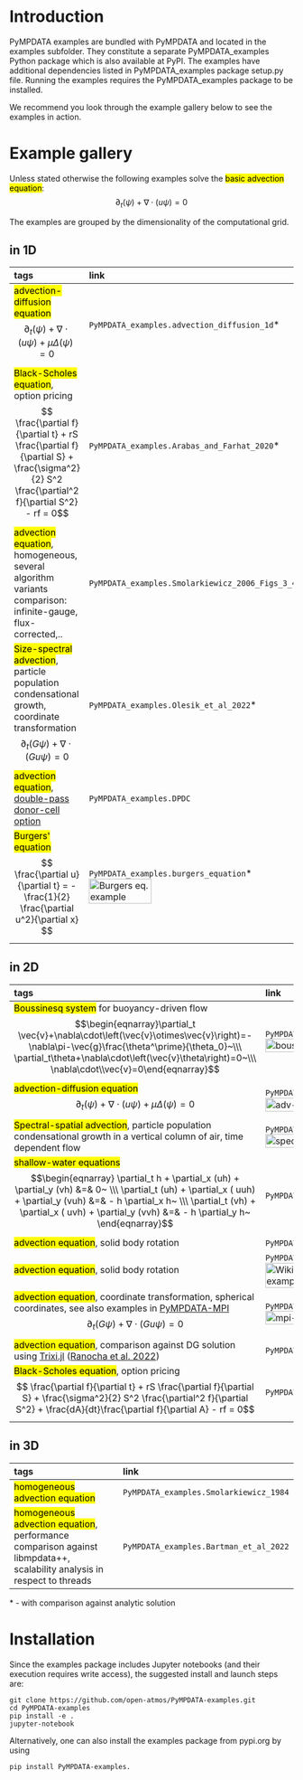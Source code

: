 # Introduction
PyMPDATA examples are bundled with PyMPDATA and located in the examples subfolder.
They constitute a separate PyMPDATA_examples Python package which is also available at PyPI.
The examples have additional dependencies listed in PyMPDATA_examples package setup.py file.
Running the examples requires the PyMPDATA_examples package to be installed.

We recommend you look through the example gallery below to see the examples in action.

# Example gallery
Unless stated otherwise the following examples solve the <mark>basic advection equation</mark>:
$$ \partial_t (\psi) + \nabla \cdot (u \psi) = 0 $$

The examples are grouped by the dimensionality of the computational grid.

## in 1D
| tags                                                                                                                                                                                              | link                                                     |
|:--------------------------------------------------------------------------------------------------------------------------------------------------------------------------------------------------|:---------------------------------------------------------|
| <mark>advection-diffusion equation</mark><br/>$$ \partial_t (\psi) + \nabla \cdot (u \psi) + \mu \Delta (\psi) = 0 $$                                                                             | `PyMPDATA_examples.advection_diffusion_1d`*              |
| <mark>Black-Scholes equation</mark>, option pricing<br>$$  \frac{\partial f}{\partial t} + rS \frac{\partial f}{\partial S} + \frac{\sigma^2}{2} S^2 \frac{\partial^2 f}{\partial S^2} - rf = 0$$ | `PyMPDATA_examples.Arabas_and_Farhat_2020`*              |
| <mark>advection equation</mark>, homogeneous, several algorithm variants comparison: infinite-gauge, flux-corrected,..                                                                            | `PyMPDATA_examples.Smolarkiewicz_2006_Figs_3_4_10_11_12` |
| <mark>Size-spectral advection</mark>, particle population condensational growth, coordinate transformation<br>$$ \partial_t (G \psi) + \nabla \cdot (Gu \psi) = 0 $$                              | `PyMPDATA_examples.Olesik_et_al_2022`*                   |
| <mark>advection equation</mark>, [double-pass donor-cell option](https://osti.gov/biblio/7049237)                                                                                                 | `PyMPDATA_examples.DPDC`                                 |
| <mark>Burgers' equation</mark><br/>$$ \frac{\partial u}{\partial t} = -\frac{1}{2} \frac{\partial u^2}{\partial x} $$                                                                             | `PyMPDATA_examples.burgers_equation`*<br /><img src="https://github.com/open-atmos/PyMPDATA/releases/download/tip/burgers.gif" width="50%" alt="Burgers eq. example"> |


## in 2D
| tags                                                                                                                                                                                                                                                                                                    | link                                                                                                                                                                                                                                                                                                  |
|:--------------------------------------------------------------------------------------------------------------------------------------------------------------------------------------------------------------------------------------------------------------------------------------------------------|:------------------------------------------------------------------------------------------------------------------------------------------------------------------------------------------------------------------------------------------------------------------------------------------------------|
| <mark>Boussinesq system</mark> for buoyancy-driven flow<br/>$$\begin{eqnarray}\partial_t \vec{v}+\nabla\cdot\left(\vec{v}\otimes\vec{v}\right)=-\nabla\pi-\vec{g}\frac{\theta^\prime}{\theta_0}~\\\ \partial_t\theta+\nabla\cdot\left(\vec{v}\theta\right)=0~\\\ \nabla\cdot\\vec{v}=0\end{eqnarray}$$  | `PyMPDATA_examples.Jaruga_et_al_2015`<br/><img src="https://github.com/open-atmos/PyMPDATA/releases/download/tip/boussinesq_2d_anim.gif" width="50%" alt="boussinesq-2d">                                                                                                                             |
| <mark>advection-diffusion equation</mark><br/>$$ \partial_t (\psi) + \nabla \cdot (u \psi) + \mu \Delta (\psi) = 0 $$                                                                                                                                                                                   | `PyMPDATA_examples.advection_diffusion_2d`*<br/><img src="https://github.com/open-atmos/PyMPDATA/releases/download/tip/advection_diffusion.gif" width="50%" alt="adv-diff">                                                                                                                           |
| <mark>Spectral-spatial advection</mark>, particle population condensational growth in a vertical column of air, time dependent flow                                                                                                                                                                     | `PyMPDATA_examples.Shipway_and_Hill_2012`<br/><img src="https://github.com/open-atmos/PyMPDATA/wiki/files/KiD-1D_PyMPDATA_n_iters=3.gif" width="50%" alt="spectral-spatial">                                                                                                                          |
| <mark>shallow-water equations</mark><br/>$$\begin{eqnarray} \partial_t h + \partial_x (uh) + \partial_y (vh) &=& 0~  \\\ \partial_t (uh) + \partial_x ( uuh) + \partial_y (vuh) &=& - h \partial_x h~ \\\ \partial_t (vh) + \partial_x ( uvh) + \partial_y (vvh) &=& - h \partial_y h~ \end{eqnarray}$$ | `PyMPDATA_examples.Jarecka_et_al_2015`*                                                                                                                                                                                                                                                               |
| <mark>advection equation</mark>, solid body rotation                                                                                                                                                                                                                                                    | `PyMPDATA_examples.Molenkamp_test_as_in_Jaruga_et_al_2015_Fig_12`*                                                                                                                                                                                                                                    |
| <mark>advection equation</mark>, solid body rotation                                                                                                                                                                                                                                                    | `PyMPDATA_examples.wikipedia_example`*<br /><img src="https://github.com/open-atmos/PyMPDATA/releases/download/tip/wikipedia_example.gif" width="50%" alt="Wikipedia example">                                                                                                                        |
| <mark>advection equation</mark>, coordinate transformation, spherical coordinates, see also examples in [PyMPDATA-MPI](https://pypi.org/project/PyMPDATA-MPI/) $$ \partial_t (G \psi) + \nabla \cdot (Gu \psi) = 0 $$                                                                                   | `PyMPDATA_examples.Williamson_and_Rasch_1989_as_in_Jaruga_et_al_2015_Fig_14`<br><img src="https://github.com/open-atmos/PyMPDATA-MPI/releases/download/latest-generated-plots/n_iters.1_rank_0_size_1_c_field_.0.5.0.25._mpi_dim_0_n_threads_1-SphericalScenario-anim.gif" width="50%" alt="mpi-gif"> |
| <mark>advection equation</mark>, comparison against DG solution using [Trixi.jl](https://trixi-framework.github.io/) ([Ranocha et al. 2022](https://doi.org/10.21105/jcon.00077))                                                                                                                       | `PyMPDATA_examples.trixi_comparison`                                                                                                                                                                                                                                                                  |
| <mark>Black-Scholes equation</mark>, option pricing<br>$$  \frac{\partial f}{\partial t} + rS \frac{\partial f}{\partial S} + \frac{\sigma^2}{2} S^2 \frac{\partial^2 f}{\partial S^2} + \frac{dA}{dt}\frac{\partial f}{\partial A} - rf = 0$$                                                          | `PyMPDATA_examples.Magnuszewski_et_al_2025`                                                                                                                                                                                                                                                           |

## in 3D
| tags                                                                                                                                | link                                   |
|:------------------------------------------------------------------------------------------------------------------------------------|:---------------------------------------|
| <mark>homogeneous advection equation</mark>                                                                                         | `PyMPDATA_examples.Smolarkiewicz_1984` |
| <mark>homogeneous advection equation</mark>, performance comparison against libmpdata++, scalability analysis in respect to threads | `PyMPDATA_examples.Bartman_et_al_2022` |

\* - with comparison against analytic solution

# Installation
Since the examples package includes Jupyter notebooks (and their execution requires write access), the suggested install and launch steps are:

```
git clone https://github.com/open-atmos/PyMPDATA-examples.git
cd PyMPDATA-examples
pip install -e .
jupyter-notebook
```

Alternatively, one can also install the examples package from pypi.org by using
```
pip install PyMPDATA-examples.
```
